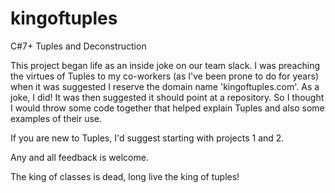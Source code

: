 # kingoftuples

C#7+ Tuples and Deconstruction

This project began life as an inside joke on our team slack. I was preaching the virtues of Tuples to my co-workers (as I've been prone to do for years) when it was suggested I reserve the domain name 'kingoftuples.com'. As a joke, I did! It was then suggested it should point at a repository. So I thought I would throw some code together that helped explain Tuples and also some examples of their use.

If you are new to Tuples, I'd suggest starting with projects 1 and 2.

Any and all feedback is welcome.

The king of classes is dead, long live the king of tuples!

